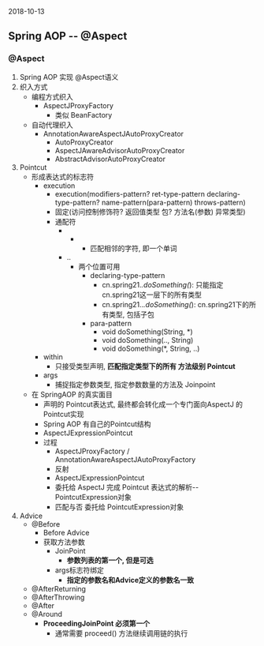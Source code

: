 2018-10-13

## Spring AOP -- @Aspect

### @Aspect
1. Spring AOP 实现 @Aspect语义
2. 织入方式
    - 编程方式织入
        - AspectJProxyFactory
            - 类似 BeanFactory
    - 自动代理织入
        - AnnotationAwareAspectJAutoProxyCreator
            - AutoProxyCreator
            - AspectJAwareAdvisorAutoProxyCreator
            - AbstractAdvisorAutoProxyCreator
3. Pointcut
    - 形成表达式的标志符
        - execution
            - execution(modifiers-pattern? ret-type-pattern declaring-type-pattern? name-pattern(para-pattern) throws-pattern)
            - 固定(访问控制修饰符? 返回值类型 包? 方法名(参数) 异常类型)
            - 通配符
                - *
                    - 匹配相邻的字符, 即一个单词
                - .. 
                    - 两个位置可用
                        - declaring-type-pattern
                            - cn.spring21.*.doSomething(*): 只能指定cn.spring21这一层下的所有类型
                            - cn.spring21..*.doSomething(*): cn.spring21下的所有类型, 包括子包
                        - para-pattern
                            - void doSomething(String, *)
                            - void doSomething(.., String)
                            - void doSomething(*, String, ..)
        - within
            - 只接受类型声明, **匹配指定类型下的所有 方法级别 Pointcut**
        - args
            - 捕捉指定参数类型, 指定参数数量的方法及 Joinpoint
    - 在 SpringAOP 的真实面目
        - 声明的 Pointcut表达式, 最终都会转化成一个专门面向AspectJ 的 Pointcut实现
        - Spring AOP 有自己的Pointcut结构
        - AspectJExpressionPointcut
        - 过程
            - AspectJProxyFactory / AnnotationAwareAspectJAutoProxyFactory
            - 反射
            - AspectJExpressionPointcut
            - 委托给 AspectJ 完成 Pointcut 表达式的解析--PointcutExpression对象
            - 匹配与否 委托给 PointcutExpression对象
4. Advice
    - @Before
        - Before Advice
        - 获取方法参数
            - JoinPoint
                - **参数列表的第一个, 但是可选**
            - args标志符绑定
                - **指定的参数名和Advice定义的参数名一致**
    - @AfterReturning
    - @AfterThrowing
    - @After
    - @Around
        - **ProceedingJoinPoint 必须第一个**
            - 通常需要 proceed() 方法继续调用链的执行


                            
                            